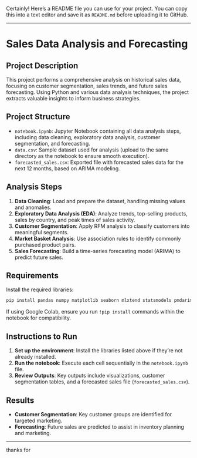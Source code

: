 Certainly! Here’s a README file you can use for your project. You can copy this into a text editor and save it as `README.md` before uploading it to GitHub.

---

# Sales Data Analysis and Forecasting

## Project Description
This project performs a comprehensive analysis on historical sales data, focusing on customer segmentation, sales trends, and future sales forecasting. Using Python and various data analysis techniques, the project extracts valuable insights to inform business strategies. 

## Project Structure
- `notebook.ipynb`: Jupyter Notebook containing all data analysis steps, including data cleaning, exploratory data analysis, customer segmentation, and forecasting.
- `data.csv`: Sample dataset used for analysis (upload to the same directory as the notebook to ensure smooth execution).
- `forecasted_sales.csv`: Exported file with forecasted sales data for the next 12 months, based on ARIMA modeling.

## Analysis Steps
1. **Data Cleaning**: Load and prepare the dataset, handling missing values and anomalies.
2. **Exploratory Data Analysis (EDA)**: Analyze trends, top-selling products, sales by country, and peak times of sales activity.
3. **Customer Segmentation**: Apply RFM analysis to classify customers into meaningful segments.
4. **Market Basket Analysis**: Use association rules to identify commonly purchased product pairs.
5. **Sales Forecasting**: Build a time-series forecasting model (ARIMA) to predict future sales.

## Requirements
Install the required libraries:
```bash
pip install pandas numpy matplotlib seaborn mlxtend statsmodels pmdarima
```

If using Google Colab, ensure you run `!pip install` commands within the notebook for compatibility.

## Instructions to Run
1. **Set up the environment**: Install the libraries listed above if they’re not already installed.
2. **Run the notebook**: Execute each cell sequentially in the `notebook.ipynb` file.
3. **Review Outputs**: Key outputs include visualizations, customer segmentation tables, and a forecasted sales file (`forecasted_sales.csv`).

## Results
- **Customer Segmentation**: Key customer groups are identified for targeted marketing.
- **Forecasting**: Future sales are predicted to assist in inventory planning and marketing.

---
thanks  for             



